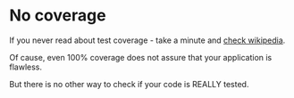 # No coverage

If you never read about test coverage - take a minute
and [check wikipedia](https://en.wikipedia.org/wiki/Code_coverage).

Of cause, even 100% coverage does not assure that your application is flawless.

But there is no other way to check if your code is REALLY tested.
